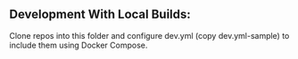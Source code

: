 ## Development With Local Builds:

Clone repos into this folder and configure dev.yml (copy dev.yml-sample) to
include them using Docker Compose.
